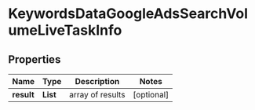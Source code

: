 # KeywordsDataGoogleAdsSearchVolumeLiveTaskInfo


## Properties

| Name | Type | Description | Notes |
|------------ | ------------- | ------------- | -------------|
**result** | **List<KeywordsDataGoogleAdsSearchVolumeLiveResultInfo>** | array of results |[optional]|